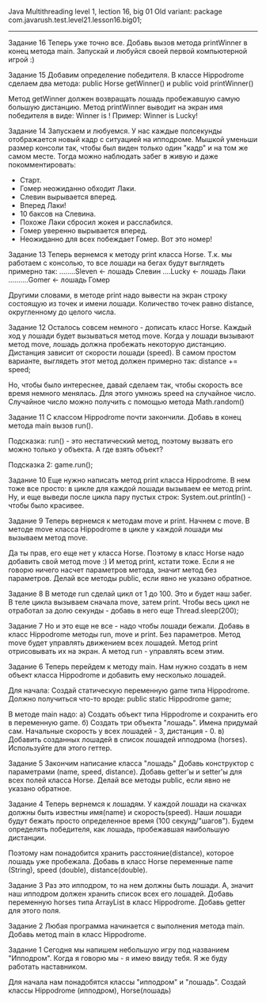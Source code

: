 Java Multithreading level 1, lection 16, big 01
Old variant: package com.javarush.test.level21.lesson16.big01;
***************************************************************************

Задание 16
Теперь уже точно все.
Добавь вызов метода printWinner в конец метода main.
Запускай и любуйся своей первой компьютерной игрой :)


Задание 15
Добавим определение победителя.
В классе Hippodrome сделаем два метода:
public Horse getWinner() и public void printWinner()

Метод getWinner должен возвращать лошадь пробежавшую самую большую дистанцию.
Метод printWinner выводит на экран имя победителя в виде:
Winner is <NAME>!
Пример:
Winner is Lucky!

Задание 14
Запускаем и любуемся.
У нас каждые полсекунды отображается новый кадр с ситуацией на ипподроме.
Мышкой уменьши размер консоли так, чтобы был виден только один "кадр" и на том же самом месте.
Тогда можно наблюдать забег в живую и даже покомментировать:
- Старт.
- Гомер неожиданно обходит Лаки.
- Слевин вырывается вперед.
- Вперед Лаки!
- 10 баксов на Слевина.
- Похоже Лаки сбросил жокея и расслабился.
- Гомер уверенно вырывается вперед.
- Неожиданно для всех побеждает Гомер. Вот это номер!



Задание 13
Теперь вернемся к методу print класса Horse.
Т.к. мы работаем с консолью, то все лошади на бегах будут выглядеть примерно так:
........Sleven                       <- лошадь Слевин
....Lucky                            <- лошадь Лаки
..........Gomer                      <- лошадь Гомер

Другими словами, в методе print надо вывести на экран строку состоящую из точек и имени лошади.
Количество точек равно distance, округленному до целого числа.



Задание 12
Осталось совсем немного - дописать класс Horse.
Каждый ход у лошади будет вызываться метод move.
Когда у лошади вызывают метод move, лошадь должна пробежать некоторую дистанцию.
Дистанция зависит от скорости лошади (speed). В самом простом варианте, выглядеть этот метод должен примерно так:
distance += speed;

Но, чтобы было интереснее, давай сделаем так, чтобы скорость все время немного менялась.
Для этого умножь speed на случайное число.
Случайное число можно получить с помощью метода Math.random()



Задание 11
С классом Hippodrome почти закончили.
Добавь в конец метода main вызов run().

Подсказка:
run() - это нестатический метод, поэтому вызвать его можно только у объекта.
А где взять объект?

Подсказка 2:
game.run();



Задание 10
Еще нужно написать метод print класса Hippodrome.
В нем тоже все просто: в цикле для каждой лошади вызываем ее метод print.
Ну, и еще выведи после цикла пару пустых строк: System.out.println() - чтобы было красивее.



Задание 9
Теперь вернемся к методам move и print. Начнем с move.
В методе move класса Hippodrome в цикле у каждой лошади мы вызываем метод move.

Да ты прав, его еще нет у класса Horse.
Поэтому в класс Horse надо добавить свой метод move :)
И метод print, кстати тоже.
Если я не говорю ничего насчет параметров метода, значит метод без параметров.
Делай все методы public, если явно не указано обратное.



Задание 8
В методе run сделай цикл от 1 до 100. Это и будет наш забег.
В теле цикла вызываем сначала move, затем print.
Чтобы весь цикл не отработал за долю секунды - добавь в него еще Thread.sleep(200);



Задание 7
Но и это еще не все - надо чтобы лошади бежали.
Добавь в класс Hippodrome методы run, move и print. Без параметров.
Метод move будет управлять движением всех лошадей.
Метод print отрисовывать их на экран.
А метод run - управлять всем этим.



Задание 6
Теперь перейдем к методу main.
Нам нужно создать в нем объект класса Hippodrome и добавить ему несколько лошадей.

Для начала:
Создай статическую переменную game типа Hippodrome.
Должно получиться что-то вроде:
public static Hippodrome game;

В методе main надо:
а) Создать объект типа Hippodrome и сохранить его в переменную game.
б) Создать три объекта "лошадь". Имена придумай сам. Начальные скорость у всех лошадей - 3, дистанция - 0.
в) Добавить созданных лошадей в список лошадей ипподрома (horses). Используйте для этого геттер.



Задание 5
Закончим написание класса "лошадь"
Добавь конструктор с параметрами (name, speed, distance).
Добавь getter'ы и setter'ы для всех полей класса Horse.
Делай все методы public, если явно не указано обратное.


Задание 4
Теперь вернемся к лошадям. У каждой лошади на скачках должны быть известны имя(name) и скорость(speed).
Наши лошади будут бежать просто определенное время (100 секунд/"шагов").
Будем определять победителя, как лошадь, пробежавшая наибольшую дистанции.

Поэтому нам понадобится хранить расстояние(distance), которое лошадь уже пробежала.
Добавь в класс Horse переменные name (String), speed (double), distance(double).



Задание 3
Раз это ипподром, то на нем должны быть лошади.
А, значит наш ипподром должен хранить список всех его лошадей.
Добавь переменную horses типа ArrayList<Horse> в класс Hippodrome.
Добавь getter для этого поля.



Задание 2
Любая программа начинается с выполнения метода main.
Добавь метод main в класс Hippodrome.



Задание 1
Сегодня мы напишем небольшую игру под названием "Ипподром".
Когда я говорю мы - я имею ввиду тебя. Я же буду работать наставником.

Для начала нам понадобятся классы "ипподром" и "лошадь".
Создай классы Hippodrome (ипподром), Horse(лошадь)

